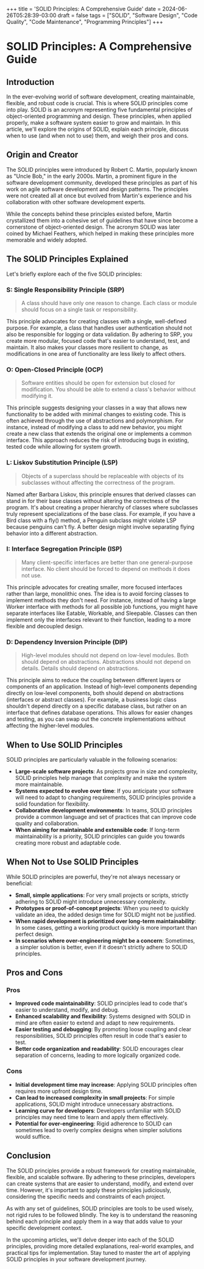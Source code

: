 +++
title = 'SOLID Principles: A Comprehensive Guide'
date = 2024-06-26T05:28:39-03:00
draft = false
tags = ["SOLID", "Software Design", "Code Quality", "Code Maintenance", "Programming Principles"]
+++

# SOLID Principles: A Comprehensive Guide

## Introduction

In the ever-evolving world of software development, creating maintainable, flexible, and robust code is crucial. This is where SOLID principles come into play. SOLID is an acronym representing five fundamental principles of object-oriented programming and design. These principles, when applied properly, make a software system easier to grow and maintain. In this article, we'll explore the origins of SOLID, explain each principle, discuss when to use (and when not to use) them, and weigh their pros and cons.

## Origin and Creator

The SOLID principles were introduced by Robert C. Martin, popularly known as "Uncle Bob," in the early 2000s. Martin, a prominent figure in the software development community, developed these principles as part of his work on agile software development and design patterns. The principles were not created all at once but evolved from Martin's experience and his collaboration with other software development experts.

While the concepts behind these principles existed before, Martin crystallized them into a cohesive set of guidelines that have since become a cornerstone of object-oriented design. The acronym SOLID was later coined by Michael Feathers, which helped in making these principles more memorable and widely adopted.

## The SOLID Principles Explained

Let's briefly explore each of the five SOLID principles:

### S: Single Responsibility Principle (SRP)

> A class should have only one reason to change.
Each class or module should focus on a single task or responsibility.

This principle advocates for creating classes with a single, well-defined purpose. For example, a class that handles user authentication should not also be responsible for logging or data validation. By adhering to SRP, you create more modular, focused code that's easier to understand, test, and maintain. It also makes your classes more resilient to change, as modifications in one area of functionality are less likely to affect others.

### O: Open-Closed Principle (OCP)

> Software entities should be open for extension but closed for modification.
You should be able to extend a class's behavior without modifying it.

This principle suggests designing your classes in a way that allows new functionality to be added with minimal changes to existing code. This is often achieved through the use of abstractions and polymorphism. For instance, instead of modifying a class to add new behavior, you might create a new class that extends the original one or implements a common interface. This approach reduces the risk of introducing bugs in existing, tested code while allowing for system growth.

### L: Liskov Substitution Principle (LSP)

> Objects of a superclass should be replaceable with objects of its subclasses without affecting the correctness of the program.

Named after Barbara Liskov, this principle ensures that derived classes can stand in for their base classes without altering the correctness of the program. It's about creating a proper hierarchy of classes where subclasses truly represent specializations of the base class. For example, if you have a Bird class with a fly() method, a Penguin subclass might violate LSP because penguins can't fly. A better design might involve separating flying behavior into a different abstraction.

### I: Interface Segregation Principle (ISP)

> Many client-specific interfaces are better than one general-purpose interface.
No client should be forced to depend on methods it does not use.

This principle advocates for creating smaller, more focused interfaces rather than large, monolithic ones. The idea is to avoid forcing classes to implement methods they don't need. For instance, instead of having a large Worker interface with methods for all possible job functions, you might have separate interfaces like Eatable, Workable, and Sleepable. Classes can then implement only the interfaces relevant to their function, leading to a more flexible and decoupled design.

### D: Dependency Inversion Principle (DIP)

> High-level modules should not depend on low-level modules. Both should depend on abstractions.
Abstractions should not depend on details. Details should depend on abstractions.

This principle aims to reduce the coupling between different layers or components of an application. Instead of high-level components depending directly on low-level components, both should depend on abstractions (interfaces or abstract classes). For example, a business logic class shouldn't depend directly on a specific database class, but rather on an interface that defines database operations. This allows for easier changes and testing, as you can swap out the concrete implementations without affecting the higher-level modules.

## When to Use SOLID Principles

SOLID principles are particularly valuable in the following scenarios:

* **Large-scale software projects**: As projects grow in size and complexity, SOLID principles help manage that complexity and make the system more maintainable.
* **Systems expected to evolve over time**: If you anticipate your software will need to adapt to changing requirements, SOLID principles provide a solid foundation for flexibility.
* **Collaborative development environments**: In teams, SOLID principles provide a common language and set of practices that can improve code quality and collaboration.
* **When aiming for maintainable and extensible code**: If long-term maintainability is a priority, SOLID principles can guide you towards creating more robust and adaptable code.

## When Not to Use SOLID Principles

While SOLID principles are powerful, they're not always necessary or beneficial:

* **Small, simple applications**: For very small projects or scripts, strictly adhering to SOLID might introduce unnecessary complexity.
* **Prototypes or proof-of-concept projects**: When you need to quickly validate an idea, the added design time for SOLID might not be justified.
* **When rapid development is prioritized over long-term maintainability**: In some cases, getting a working product quickly is more important than perfect design.
* **In scenarios where over-engineering might be a concern**: Sometimes, a simpler solution is better, even if it doesn't strictly adhere to SOLID principles.

## Pros and Cons

### Pros

* **Improved code maintainability**: SOLID principles lead to code that's easier to understand, modify, and debug.
* **Enhanced scalability and flexibility**: Systems designed with SOLID in mind are often easier to extend and adapt to new requirements.
* **Easier testing and debugging**: By promoting loose coupling and clear responsibilities, SOLID principles often result in code that's easier to test.
* **Better code organization and readability**: SOLID encourages clear separation of concerns, leading to more logically organized code.

### Cons

* **Initial development time may increase**: Applying SOLID principles often requires more upfront design time.
* **Can lead to increased complexity in small projects**: For simple applications, SOLID might introduce unnecessary abstractions.
* **Learning curve for developers**: Developers unfamiliar with SOLID principles may need time to learn and apply them effectively.
* **Potential for over-engineering**: Rigid adherence to SOLID can sometimes lead to overly complex designs when simpler solutions would suffice.

## Conclusion
The SOLID principles provide a robust framework for creating maintainable, flexible, and scalable software. By adhering to these principles, developers can create systems that are easier to understand, modify, and extend over time. However, it's important to apply these principles judiciously, considering the specific needs and constraints of each project.

As with any set of guidelines, SOLID principles are tools to be used wisely, not rigid rules to be followed blindly. The key is to understand the reasoning behind each principle and apply them in a way that adds value to your specific development context.

In the upcoming articles, we'll delve deeper into each of the SOLID principles, providing more detailed explanations, real-world examples, and practical tips for implementation. Stay tuned to master the art of applying SOLID principles in your software development journey.